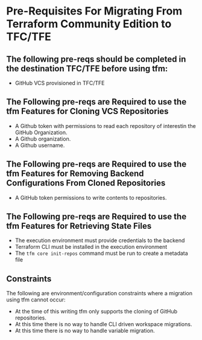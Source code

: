 # Pre-Requisites For Migrating From Terraform Community Edition to TFC/TFE

## The following pre-reqs should be completed in the destination TFC/TFE before using tfm:

- GitHub VCS provisioned in TFC/TFE

## The Following pre-reqs are Required to use the tfm Features for Cloning VCS Repositories

- A Github token with permissions to read each repository of interestin the GitHub Organization.
- A Github organization.
- A Github username.

## The Following pre-reqs are Required to use the tfm Features for Removing Backend Configurations From Cloned Repositories

- A GitHub token permissions to write contents to repositories.

## The Following pre-reqs are Required to use the tfm Features for Retrieving State Files

- The execution environment must provide credentials to the backend
- Terraform CLI must be installed in the execution environment
- The `tfm core init-repos` command must be run to create a metadata file

## Constraints

The following are environment/configuration constraints where a migration using tfm cannot occur:

- At the time of this writing tfm only supports the cloning of GitHub repositories.
- At this time there is no way to handle CLI driven workspace migrations.
- At this time there is no way to handle variable migration.



 